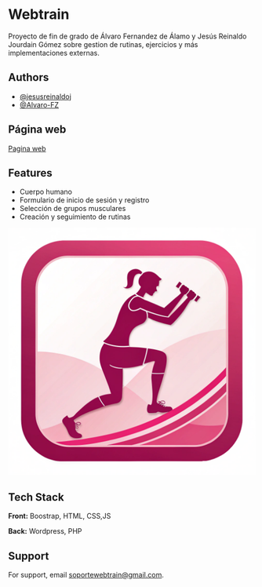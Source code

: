 
# Webtrain

Proyecto de fin de grado de Álvaro Fernandez de Álamo y Jesús Reinaldo Jourdain Gómez sobre gestion de rutinas, ejercicios y más implementaciones externas.



## Authors

- [@jesusreinaldoj](https://www.github.com/jesusreinaldoj)
- [@Alvaro-FZ](https://www.github.com/Alvaro-FZ)



## Página web

[Pagina web](https://webtrain.infinityfreeapp.com/?i=1)


## Features

- Cuerpo humano
- Formulario de inicio de sesión y registro
- Selección de grupos musculares
- Creación y seguimiento de rutinas


![Logo](https://github.com/jesusreinaldoj/Webtrain-XAMPP/blob/main/create-a-logo-about-a-person-doing-exercise-the-co(2).png)


## Tech Stack

**Front:** Boostrap, HTML, CSS,JS

**Back:** Wordpress, PHP


## Support

For support, email soportewebtrain@gmail.com.

